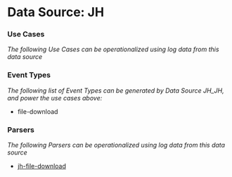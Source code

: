 Data Source: JH
===============

### Use Cases

_The following Use Cases can be operationalized using log data from this data source_



### Event Types

_The following list of Event Types can be generated by Data Source JH_JH, and power the use cases above:_

- file-download


### Parsers

_The following Parsers can be operationalized using log data from this data source_

* [jh-file-download](parserContent_jh-file-download.md)
